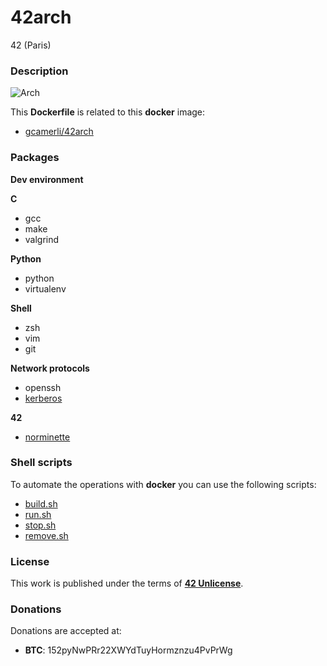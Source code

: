 # **42arch**

42 (Paris)

### **Description**

![Arch](img/42arch.png)

This **Dockerfile** is related to this **docker** image:

+ [gcamerli/42arch](https://hub.docker.com/r/gcamerli/42arch/)

### **Packages**

**Dev environment**

**C**

+ gcc
+ make
+ valgrind

**Python**

+ python
+ virtualenv

**Shell**

+ zsh
+ vim
+ git

**Network protocols**

+ openssh
+ [kerberos](https://github.com/gcamerli/42krb)

**42**

+ [norminette](https://github.com/gcamerli/42norme)

### **Shell scripts**

To automate the operations with **docker** you can use the following scripts:

+ [build.sh](script/build.sh)
+ [run.sh](script/run.sh)
+ [stop.sh](script/stop.sh)
+ [remove.sh](script/remove.sh)

### **License**

This work is published under the terms of **[42 Unlicense](https://github.com/gcamerli/42unlicense)**.

### **Donations**

Donations are accepted at:

+ **BTC**: 152pyNwPRr22XWYdTuyHormznzu4PvPrWg
